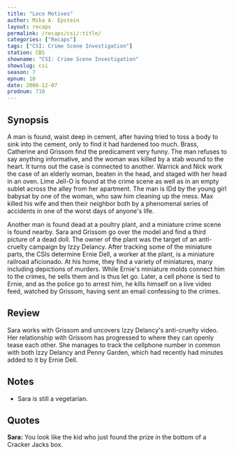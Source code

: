 ```yaml
---
title: "Loco Motives"
author: Mika A. Epstein
layout: recaps
permalink: /recaps/csi/:title/
categories: ["Recaps"]
tags: ["CSI: Crime Scene Investigation"]
station: CBS
showname: "CSI: Crime Scene Investigation"
showslug: csi
season: 7
epnum: 10
date: 2006-12-07
prodnum: 710
---
```


## Synopsis

A man is found, waist deep in cement, after having tried to toss a body to sink into the cement, only to find it had hardened too much. Brass, Catherine and Grissom find the predicament very funny. The man refuses to say anything informative, and the woman was killed by a stab wound to the heart. It turns out the case is connected to another. Warrick and Nick work the case of an elderly woman, beaten in the head, and staged with her head in an oven. Lime Jell-O is found at the crime scene as well as in an empty sublet across the alley from her apartment. The man is IDd by the young girl babysat by one of the woman, who saw him cleaning up the mess. Max killed his wife and then their neighbor both by a phenomenal series of accidents in one of the worst days of anyone's life.

Another man is found dead at a poultry plant, and a miniature crime scene is found nearby. Sara and Grissom go over the model and find a third picture of a dead doll. The owner of the plant was the target of an anti-cruelty campaign by Izzy Delancy. After tracking some of the miniature parts, the CSIs determine Ernie Dell, a worker at the plant, is a miniature railroad aficionado. At his home, they find a variety of miniatures, many including depictions of murders. While Ernie's miniature molds connect him to the crimes, he sells them and is thus let go. Later, a cell phone is tied to Ernie, and as the police go to arrest him, he kills himself on a live video feed, watched by Grissom, having sent an email confessing to the crimes.

## Review

Sara works with Grissom and uncovers Izzy Delancy's anti-cruelty video. Her relationship with Grissom has progressed to where they can openly tease each other. She manages to track the cellphone number in common with both Izzy Delancy and Penny Garden, which had recently had minutes added to it by Ernie Dell.

## Notes

* Sara is still a vegetarian.

## Quotes

**Sara:** You look like the kid who just found the prize in the bottom of a Cracker Jacks box.

